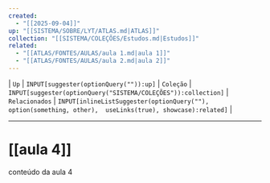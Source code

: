 ```yaml
---
created:
  - "[[2025-09-04]]"
up: "[[SISTEMA/SOBRE/LYT/ATLAS.md|ATLAS]]"
collection: "[[SISTEMA/COLEÇÕES/Estudos.md|Estudos]]"
related:
  - "[[ATLAS/FONTES/AULAS/aula 1.md|aula 1]]"
  - "[[ATLAS/FONTES/AULAS/aula 2.md|aula 2]]"
---
```

| `Up` | `INPUT[suggester(optionQuery("")):up]`    | `Coleção` | `INPUT[suggester(optionQuery("SISTEMA/COLEÇÕES")):collection]`   | `Relacionados` | `INPUT[inlineListSuggester(optionQuery(""), option(something, other),  useLinks(true), showcase):related]`  |

---

# [[aula 4]] 

conteúdo da aula 4 